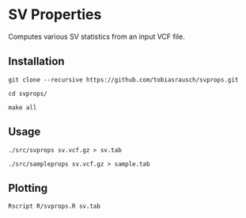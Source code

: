 SV Properties
=============

Computes various SV statistics from an input VCF file.

Installation
------------

`git clone --recursive https://github.com/tobiasrausch/svprops.git`

`cd svprops/`

`make all`

Usage
-----

`./src/svprops sv.vcf.gz > sv.tab`

`./src/sampleprops sv.vcf.gz > sample.tab`

Plotting
--------

`Rscript R/svprops.R sv.tab`


